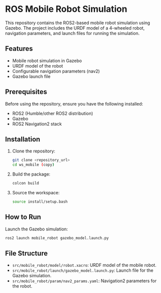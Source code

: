 # ROS Mobile Robot Simulation

This repository contains the ROS2-based mobile robot simulation using Gazebo. The project includes the URDF model of a 4-wheeled robot, navigation parameters, and launch files for running the simulation.

## Features
- Mobile robot simulation in Gazebo
- URDF model of the robot
- Configurable navigation parameters (nav2)
- Gazebo launch file

## Prerequisites
Before using the repository, ensure you have the following installed:
- ROS2 (Humble/other ROS2 distribution)
- Gazebo
- ROS2 Navigation2 stack

## Installation
1. Clone the repository:
   ```bash
   git clone <repository_url>
   cd ws_mobile (copy)
   ```

2. Build the package:
   ```bash
   colcon build
   ```

3. Source the workspace:
   ```bash
   source install/setup.bash
   ```

## How to Run
Launch the Gazebo simulation:
```bash
ros2 launch mobile_robot gazebo_model.launch.py
```

## File Structure
- `src/mobile_robot/model/robot.xacro`: URDF model of the mobile robot.
- `src/mobile_robot/launch/gazebo_model.launch.py`: Launch file for the Gazebo simulation.
- `src/mobile_robot/param/nav2_params.yaml`: Navigation2 parameters for the robot.



